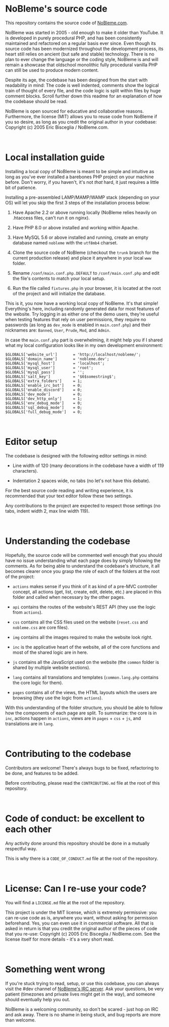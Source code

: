 NoBleme's source code
===

This repository contains the source code of [NoBleme.com](http://nobleme.com).

NoBleme was started in 2005 - old enough to make it older than YouTube. It is developed in purely procedural PHP, and has been consistently maintained and refactored on a regular basis ever since. Even though its source code has been modernized throughout the development process, its heart still relies on ancient (but safe and stable) technology. There is no plan to ever change the language or the coding style, NoBleme is and will remain a showcase that oldschool monolithic fully procedural vanilla PHP can still be used to produce modern content.

Despite its age, the codebase has been designed from the start with readability in mind: The code is well indented, comments show the logical train of thought of every file, and the code logic is split within files by huge comment blocks. Scroll further down this readme for an explanation of how the codebase should be read.

NoBleme is open sourced for educative and collaborative reasons. Furthermore, the license (MIT) allows you to reuse code from NoBleme if you so desire, as long as you credit the original author in your codebase: Copyright (c) 2005 Eric Bisceglia / NoBleme.com.

 

Local installation guide
===

Installing a local copy of NoBleme is meant to be simple and intuitive as long as you've ever installed a barebones PHP project on your machine before. Don't worry, if you haven't, it's not *that* hard, it just requires a little bit of patience.

Installing a pre-assembled LAMP/MAMP/WAMP stack (depending on your OS) will let you skip the first 3 steps of the installation process below:

1. Have Apache 2.2 or above running locally (NoBleme relies heavily on .htaccess files, can't run it on nginx).

2. Have PHP 8.0 or above installed and working within Apache.

3. Have MySQL 5.6 or above installed and running, create an empty database named `nobleme` with the `utf8mb4` charset.

4. Clone the source code of NoBleme (checkout the `trunk` branch for the current production release) and place it anywhere in your local `www` folder.

5. Rename `/conf/main.conf.php.DEFAULT` to `/conf/main.conf.php` and edit the file's contents to match your local setup.

6. Run the file called `fixtures.php` in your browser, it is located at the root of the project and will initialize the database.

This is it, you now have a working local copy of NoBleme. It's that simple! Everything's here, including randomly generated data for most features of the website. Try logging in as either one of the demo users, they're useful when testing features that rely on user permissions, they require no passwords (as long as `dev_mode` is enabled in `main.conf.php`) and their nicknames are: `Banned`, `User`, `Prude`, `Mod`, and `Admin`.

In case the `main.conf.php` part is overwhelming, it might help you if I shared what my local configuration looks like in my own development environment:

```
$GLOBALS['website_url']       = 'http://localhost/nobleme/';
$GLOBALS['domain_name']       = 'nobleme.dev';
$GLOBALS['mysql_host']        = 'localhost';
$GLOBALS['mysql_user']        = 'root';
$GLOBALS['mysql_pass']        = '';
$GLOBALS['salt_key']          = '$6$somestring$';
$GLOBALS['extra_folders']     = 1;
$GLOBALS['enable_irc_bot']    = 0;
$GLOBALS['enable_discord']    = 0;
$GLOBALS['dev_mode']          = 0;
$GLOBALS['dev_http_only']     = 1;
$GLOBALS['env_debug_mode']    = 0;
$GLOBALS['sql_debug_mode']    = 0;
$GLOBALS['full_debug_mode']   = 0;
```

 

Editor setup
===

The codebase is designed with the following editor settings in mind:

* Line width of 120 (many decorations in the codebase have a width of 119 characters).

* Indentation 2 spaces wide, no tabs (no let's not have this debate).

For the best source code reading and writing experience, it is recommended that your text editor follow these two settings.

Any contributions to the project are expected to respect those settings (no tabs, indent width 2, max line width 119).

 

Understanding the codebase
===

Hopefully, the source code will be commented well enough that you should have no issue understanding what each page does by simply following the comments. As for being able to understand the codebase's structure, it all becomes clearer once you grasp the role of each of the folders at the root of the project:

* `actions` makes sense if you think of it as kind of a pre-MVC controller concept, all actions (get, list, create, edit, delete, etc.) are placed in this folder and called when necessary by the other pages.

* `api` contains the routes of the website's REST API (they use the logic from `actions`).

* `css` contains all the CSS files used on the website (`reset.css` and `nobleme.css` are core files).

* `img` contains all the images required to make the website look right.

* `inc` is the applicative heart of the website, all of the core functions and most of the shared logic are in here.

* `js` contains all the JavaScript used on the website (the `common` folder is shared by multiple website sections).

* `lang` contains all translations and templates (`common.lang.php` contains the core logic for them).

* `pages` contains all of the views, the HTML layouts which the users are browsing (they use the logic from `actions`).

With this understanding of the folder structure, you should be able to follow how the components of each page are split. To summarize: the core is in `inc`, actions happen in `actions`, views are in `pages` + `css` + `js`, and translations are in `lang`.

 

Contributing to the codebase
===

Contributors are welcome! There's always bugs to be fixed, refactoring to be done, and features to be added.

Before contributing, please read the `CONTRIBUTING.md` file at the root of this repository.

 

Code of conduct: be excellent to each other
===

Any activity done around this repository should be done in a mutually respectful way.

This is why there is a `CODE_OF_CONDUCT.md` file at the root of the repository.

 

License: Can I re-use your code?
===

You will find a `LICENSE.md` file at the root of the repository.

This project is under the MIT license, which is extremely permissive: you can re-use code as is, anywhere you want, without asking for permission beforehand. Yes, you can even use it in commercial software. All that is asked in return is that you credit the original author of the pieces of code that you re-use: Copyright (c) 2005 Eric Bisceglia / NoBleme.com. See the license itself for more details - it's a very short read.

 

Something went wrong
===

If you're stuck trying to read, setup, or use this codebase, you can always visit the #dev channel of [NoBleme's IRC server](https://nobleme.com/pages/social/irc). Ask your questions, be very patient (timezones and private lives might get in the way), and someone should eventually help you out.

NoBleme is a welcoming community, so don't be scared - just hop on IRC and ask away. There is no shame in being stuck, and bug reports are more than welcome.